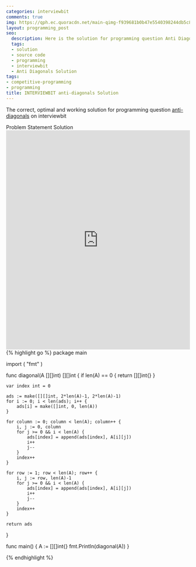 ```yaml
---
categories: interviewbit
comments: true
img: https://qph.ec.quoracdn.net/main-qimg-f939681b0b47e5540398244db5c8966f?convert_to_webp=true
layout: programming_post
seo:
  description: Here is the solution for programming question Anti Diagonals on interviewbit
  tags:
  - solution
  - source code
  - programming
  - interviewbit
  - Anti Diagonals Solution
tags:
- competitive-programming
- programming
title: INTERVIEWBIT anti-diagonals Solution
---
```

The correct, optimal and working solution for programming question [anti-diagonals](https://www.interviewbit.com/problems/anti-diagonals/) on interviewbit

<div class="ui secondary pointing large menu">
  <a class="grey item" data-tab="problem-statement">
    Problem Statement
  </a>
  <a class="active item grey" data-tab="solution">
    Solution
  </a>
</div>
<div class="ui bottom attached tab" data-tab="problem-statement">
    <iframe src="https://www.interviewbit.com/problems/anti-diagonals/" width="100%" height="600px" style="overflow: scroll; border: none;"></iframe>
</div>
<div class="ui bottom attached active tab" data-tab="solution">
{% highlight go %}
package main

import (
	"fmt"
)

func diagonal(A [][]int) [][]int {
	if len(A) == 0 {
		return [][]int{}
	}

	var index int = 0

	ads := make([][]int, 2*len(A)-1, 2*len(A)-1)
	for i := 0; i < len(ads); i++ {
		ads[i] = make([]int, 0, len(A))
	}

	for column := 0; column < len(A); column++ {
		i, j := 0, column
		for j >= 0 && i < len(A) {
			ads[index] = append(ads[index], A[i][j])
			i++
			j--
		}
		index++
	}

	for row := 1; row < len(A); row++ {
		i, j := row, len(A)-1
		for j >= 0 && i < len(A) {
			ads[index] = append(ads[index], A[i][j])
			i++
			j--
		}
		index++
	}

	return ads
}

func main() {
	A := [][]int{}
	fmt.Println(diagonal(A))
}

{% endhighlight %}
</div>
